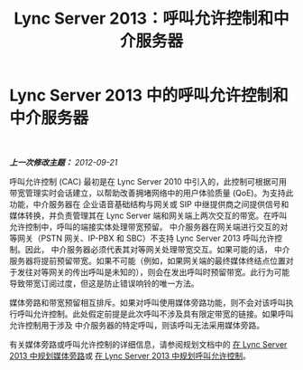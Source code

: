 ﻿---
title: Lync Server 2013：呼叫允许控制和中介服务器
TOCTitle: 呼叫允许控制和中介服务器
ms:assetid: 76faccdc-67d0-4c8b-8e47-1e23c93b02c6
ms:mtpsurl: https://technet.microsoft.com/zh-cn/library/Gg398585(v=OCS.15)
ms:contentKeyID: 49313292
ms.date: 05/19/2016
mtps_version: v=OCS.15
ms.translationtype: HT
---

# Lync Server 2013 中的呼叫允许控制和中介服务器

 

_**上一次修改主题：** 2012-09-21_

呼叫允许控制 (CAC) 最初是在 Lync Server 2010 中引入的，此控制可根据可用带宽管理实时会话建立，以帮助改善拥堵网络中的用户体验质量 (QoE)。为支持此功能，中介服务器在 企业语音基础结构与网关或 SIP 中继提供商之间提供信号和媒体转换，并负责管理其在 Lync Server 端和网关端上两次交互的带宽。在呼叫允许控制中，呼叫的端接实体处理带宽预留。 中介服务器在网关端进行交互的对等网关（PSTN 网关、IP-PBX 和 SBC）不支持 Lync Server 2013 呼叫允许控制。因此， 中介服务器必须代表其对等网关处理带宽交互。如果可能的话， 中介服务器将提前预留带宽。如果不可能（例如，如果网关端的最终媒体终结点位置对于发往对等网关的传出呼叫是未知的），则会在发出呼叫时预留带宽。此行为可能导致带宽订阅过度，但这是防止错误响铃的唯一方法。

媒体旁路和带宽预留相互排斥。如果对呼叫使用媒体旁路功能，则不会对该呼叫执行呼叫允许控制。此处假定前提是此次呼叫不涉及具有限定带宽的链接。如果呼叫允许控制用于涉及 中介服务器的特定呼叫，则该呼叫无法采用媒体旁路。

有关媒体旁路或呼叫允许控制的详细信息，请参阅规划文档中的 [在 Lync Server 2013 中规划媒体旁路](lync-server-2013-planning-for-media-bypass.md)或 [在 Lync Server 2013 中规划呼叫允许控制](lync-server-2013-planning-for-call-admission-control.md)。

